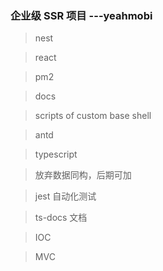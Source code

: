### 企业级 SSR 项目 ---yeahmobi

> nest

> react

> pm2

> docs

> scripts of custom base shell

> antd

> typescript

> 放弃数据同构，后期可加

> jest 自动化测试

> ts-docs 文档

> IOC

> MVC
